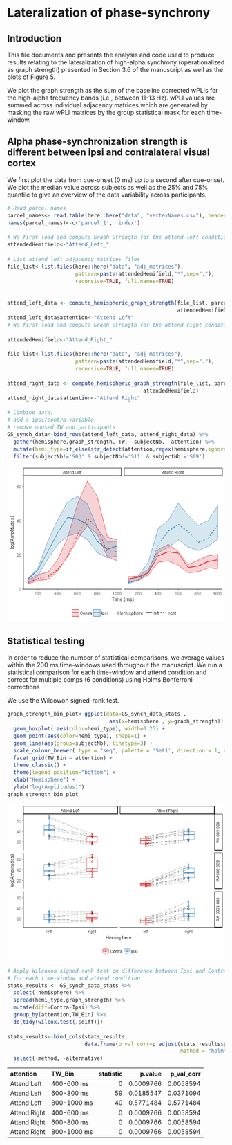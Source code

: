 Lateralization of phase-synchrony
================

Introduction
------------

This file documents and presents the analysis and code used to produce results relating to the lateralization of high-alpha synchrony (operationalized as graph strength) presented in Section 3.6 of the manuscript as well as the plots of Figure 5.

We plot the graph strength as the sum of the baseline corrected wPLIs for the high-alpha frequency bands (i.e., between 11-13 Hz). wPLI values are summed across individual adjacency matrices which are generated by masking the raw wPLI matrices by the group statistical mask for each time-window.

Alpha phase-synchronization strength is different between ipsi and contralateral visual cortex
----------------------------------------------------------------------------------------------

We first plot the data from cue-onset (0 ms) up to a second after cue-onset. We plot the median value across subjects as well as the 25% and 75% quantile to give an overview of the data variability across participants.

``` r
# Read parcel names
parcel_names<- read.table(here::here("data", "vertexNames.csv"), header=TRUE, sep=';')
names(parcel_names)<-c('parcel_1', 'index')

# We first load and compute Graoh Strength for the attend left condition
attendedHemifield<-"Attend_Left_"

# List attend left adjacency matrices files
file_list<-list.files(here::here("data", "adj_matrices"), 
                      pattern=paste(attendedHemifield,"*",sep="."), 
                      recursive=TRUE, full.names=TRUE)


attend_left_data <- compute_hemispheric_graph_strength(file_list, parcel_names, 
                                                       attendedHemifield) 
attend_left_data$attention<-"Attend Left"
# We first load and compute Graoh Strength for the attend right condition

attendedHemifield<-"Attend_Right_"  

file_list<-list.files(here::here("data", "adj_matrices"), 
                      pattern=paste(attendedHemifield,"*",sep="."), 
                      recursive=TRUE, full.names=TRUE)

attend_right_data <- compute_hemispheric_graph_strength(file_list, parcel_names, 
                                            attendedHemifield) 
attend_right_data$attention<-"Attend Right"

# Combine data, 
# add a ipsi/contra variable
# remove unused TW and participants
GS_synch_data<-bind_rows(attend_left_data, attend_right_data) %>%
  gather(hemisphere,graph_strength,-TW, -subjectNb, -attention) %>%
  mutate(hemi_type=if_else(str_detect(attention,regex(hemisphere,ignore_case=TRUE)), "Ipsi", "Contra")) %>%
  filter(subjectNb!='S03' & subjectNb!='S11' & subjectNb!='S09')
```

![](lateralization_of_alpha_synch_files/figure-markdown_github-ascii_identifiers/unnamed-chunk-2-1.png)

Statistical testing
-------------------

In order to reduce the number of statistical comparisons, we average values within the 200 ms time-windows used throughout the manuscript. We run a statistical comparison for each time-window and attend condition and correct for multiple comps (6 conditions) using Holms Bonferroni corrections

We use the Wilcowon signed-rank test.

``` r
graph_strength_bin_plot<-ggplot(data=GS_synch_data_stats , 
                                 aes(x=hemisphere , y=graph_strength)) +
  geom_boxplot( aes(color=hemi_type), width=0.25) +
  geom_point(aes(color=hemi_type), shape=1) +
  geom_line(aes(group=subjectNb), linetype=3) +
  scale_colour_brewer( type = "seq", palette = 'Set1', direction = 1, name="") +
  facet_grid(TW_Bin ~ attention) +
  theme_classic() + 
  theme(legend.position="bottom") +
  xlab("Hemisphere") + 
  ylab("log(Amplitudes)")
graph_strength_bin_plot
```

![](lateralization_of_alpha_synch_files/figure-markdown_github-ascii_identifiers/unnamed-chunk-4-1.png)

``` r
# Apply Wilcoxon signed-rank test on difference between Ipsi and Contra
# for each time-window and attend condition
stats_results <- GS_synch_data_stats %>%
  select(-hemisphere) %>%
  spread(hemi_type,graph_strength) %>%
  mutate(diff=Contra-Ipsi) %>%
  group_by(attention,TW_Bin) %>%
  do(tidy(wilcox.test(.$diff))) 

stats_results<-bind_cols(stats_results,
                         data.frame(p_val_corr=p.adjust(stats_results$p.value,
                                                        method = "holm"))) %>%
  select(-method, -alternative)
```

| attention    | TW\_Bin     |  statistic|    p.value|  p\_val\_corr|
|:-------------|:------------|----------:|----------:|-------------:|
| Attend Left  | 400-600 ms  |          0|  0.0009766|     0.0058594|
| Attend Left  | 600-800 ms  |         59|  0.0185547|     0.0371094|
| Attend Left  | 800-1000 ms |         40|  0.5771484|     0.5771484|
| Attend Right | 400-600 ms  |          0|  0.0009766|     0.0058594|
| Attend Right | 600-800 ms  |          0|  0.0009766|     0.0058594|
| Attend Right | 800-1000 ms |          0|  0.0009766|     0.0058594|
